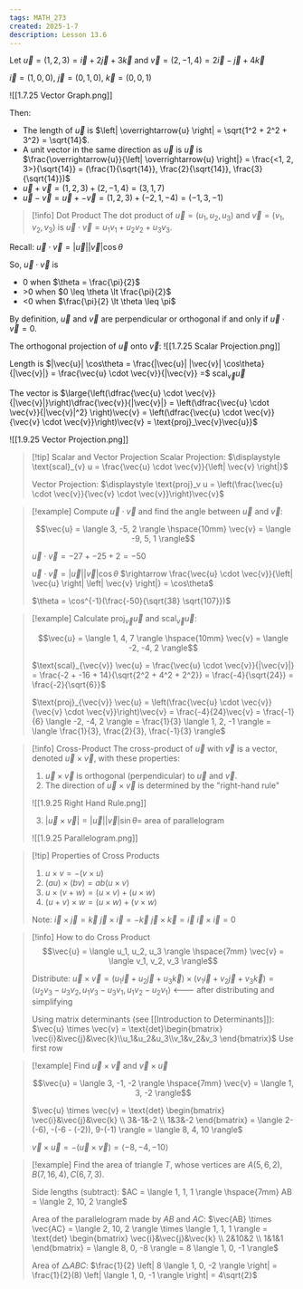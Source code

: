 ```yaml
---
tags: MATH_273
created: 2025-1-7
description: Lesson 13.6
---
```


Let $\overrightarrow{u} = (1, 2, 3) = \overrightarrow{i} + 2\overrightarrow{j} + 3\overrightarrow{k}$ and $\overrightarrow{v} = (2, -1, 4) = 2\overrightarrow{i} - \overrightarrow{j} + 4\overrightarrow{k}$

$\overrightarrow{i} = (1, 0, 0)$, $\overrightarrow{j} = (0, 1, 0)$, $\overrightarrow{k} = (0, 0, 1)$

![[1.7.25 Vector Graph.png]]

Then:

- The length of $\overrightarrow{u}$ is $\left| \overrightarrow{u} \right| = \sqrt{1^2 + 2^2 + 3^2} = \sqrt{14}$.
- A unit vector in the same direction as $\overrightarrow{u}$ is $\overrightarrow{u}$ is $\frac{\overrightarrow{u}}{\left| \overrightarrow{u} \right|} = \frac{<1, 2, 3>}{\sqrt{14}} = (\frac{1}{\sqrt{14}}, \frac{2}{\sqrt{14}}, \frac{3}{\sqrt{14}})$
- $\overrightarrow{u} + \overrightarrow{v} = (1, 2, 3) + (2, -1, 4) = (3, 1, 7)$
- $\vec{u} - \vec{v} = \vec{u} + -\vec{v} = (1, 2, 3) + (-2, 1, -4) = (-1, 3, -1)$

> [!info] Dot Product
> The dot product of $\vec{u} = (u_1, u_2, u_3)$ and $\vec{v} = (v_1, v_2, v_3)$ is $\vec{u} \cdot \vec{v} = u_1v_1 + u_2v_2 + u_3v_3$.

Recall:
$\vec{u} \cdot \vec{v} = |\vec{u}| |\vec{v}| \cos\theta$

So, $\vec{u} \cdot \vec{v}$ is
- 0 when $\theta = \frac{\pi}{2}$
- \>0 when $0 \leq \theta \lt \frac{\pi}{2}$
- <0 when $\frac{\pi}{2} \lt \theta \leq \pi$

By definition, $\vec{u}$ and $\vec{v}$ are perpendicular or orthogonal if and only if $\vec{u} \cdot \vec{v} = 0$.

The orthogonal projection of $\vec{u}$ onto $\vec{v}$:
![[1.7.25 Scalar Projection.png]]

Length is $|\vec{u}| \cos\theta = \frac{|\vec{u}| |\vec{v}| \cos\theta}{|\vec{v}|} = \frac{\vec{u} \cdot \vec{v}}{|\vec{v}} =$ scal$_{\vec{v}} \vec{u}$

The vector is $\large{\left(\dfrac{\vec{u} \cdot \vec{v}}{|\vec{v}|}\right)\dfrac{\vec{v}}{|\vec{v}|} = \left(\dfrac{\vec{u} \cdot \vec{v}}{|\vec{v}|^2} \right)\vec{v} = \left(\dfrac{\vec{u} \cdot \vec{v}}{\vec{v} \cdot \vec{v}}\right)\vec{v} = \text{proj}_\vec{v}\vec{u}}$

![[1.9.25 Vector Projection.png]]

> [!tip] Scalar and Vector Projection
> Scalar Projection:
> $\displaystyle \text{scal}_{v} u = \frac{\vec{u} \cdot \vec{v}}{\left| \vec{v} \right|}$
> 
> Vector Projection:
> $\displaystyle \text{proj}_v u = \left(\frac{\vec{u} \cdot \vec{v}}{\vec{v} \cdot \vec{v}}\right)\vec{v}$

> [!example]
> Compute $\vec{u} \cdot \vec{v}$ and find the angle between $\vec{u}$ and $\vec{v}$:
> 
> $$\vec{u} = \langle 3, -5, 2 \rangle \hspace{10mm} \vec{v} = \langle -9, 5, 1 \rangle$$
> 
> $\vec{u} \cdot \vec{v} = -27 + -25 + 2 = -50$
> 
> $\vec{u} \cdot \vec{v} = |\vec{u}| |\vec{v}| \cos\theta$
> $\rightarrow \frac{\vec{u} \cdot \vec{v}}{\left| \vec{u} \right| \left| \vec{v} \right|} = \cos\theta$
> 
> $\theta = \cos^{-1}(\frac{-50}{\sqrt{38} \sqrt{107}})$

> [!example]
> Calculate $\text{proj}_{\vec{v}} \vec{u}$ and $\text{scal}_{\vec{v}} \vec{u}$:
> 
> $$\vec{u} = \langle 1, 4, 7 \rangle \hspace{10mm} \vec{v} = \langle -2, -4, 2 \rangle$$
> 
> $\text{scal}_{\vec{v}} \vec{u} = \frac{\vec{u} \cdot \vec{v}}{|\vec{v}|} = \frac{-2 + -16 + 14}{\sqrt{2^2 + 4^2 + 2^2}} = \frac{-4}{\sqrt{24}} = \frac{-2}{\sqrt{6}}$
> 
> $\text{proj}_{\vec{v}} \vec{u} = \left(\frac{\vec{u} \cdot \vec{v}}{\vec{v} \cdot \vec{v}}\right)\vec{v} = \frac{-4}{24}\vec{v} = \frac{-1}{6} \langle -2, -4, 2 \rangle = \frac{1}{3} \langle 1, 2, -1 \rangle = \langle \frac{1}{3}, \frac{2}{3}, \frac{-1}{3} \rangle$

> [!info] Cross-Product
> The cross-product of $\vec{u}$ with $\vec{v}$ is a vector, denoted $\vec{u} \times \vec{v}$, with these properties:
> 
> 1. $\vec{u} \times \vec{v}$ is orthogonal (perpendicular) to $\vec{u}$ and $\vec{v}$.
> 2. The direction of $\vec{u} \times \vec{v}$ is determined by the "right-hand rule"
> 
> ![[1.9.25 Right Hand Rule.png]]
> 
> 3. $\left| \vec{u} \times \vec{v} \right| = \left| \vec{u} \right| \left| \vec{v} \right| \sin\theta =$ area of parallelogram
> 
> ![[1.9.25 Parallelogram.png]]

> [!tip] Properties of Cross Products
> 1. $u \times v = -(v \times u)$
> 2. $(au) \times (bv) = ab(u \times v)$
> 3. $u \times (v + w) = (u \times v) + (u \times w)$
> 4. $(u + v) \times w = (u \times w) + (v \times w)$
> 
> Note:
> $\vec{i} \times \vec{j} = \vec{k}$
> $\vec{j} \times \vec{i} = -\vec{k}$
> $\vec{j} \times \vec{k} = \vec{i}$
> $\vec{i} \times \vec{i} = 0$

> [!info] How to do Cross Product
> $$\vec{u} = \langle u_1, u_2, u_3 \rangle \hspace{7mm} \vec{v} = \langle v_1, v_2, v_3 \rangle$$
> 
> Distribute:
> $\vec{u} \times \vec{v} = (u_1 \vec{i} + u_2\vec{j} + u_3\vec{k}) \times (v_1\vec{i} + v_2\vec{j} + v_3\vec{k}) = \langle u_2v_3 - u_3v_2, u_1v_3 - u_3v_1, u_1v_2 - u_2v_1 \rangle$ <--- after distributing and simplifying
> 
> Using matrix determinants (see [[Introduction to Determinants]]):
> $\vec{u} \times \vec{v} = \text{det}\begin{bmatrix} \vec{i}&\vec{j}&\vec{k}\\u_1&u_2&u_3\\v_1&v_2&v_3 \end{bmatrix}$
> Use first row

> [!example]
> Find $\vec{u} \times \vec{v}$ and $\vec{v} \times \vec{u}$
> 
> $$\vec{u} = \langle 3, -1, -2 \rangle \hspace{7mm} \vec{v} = \langle 1, 3, -2 \rangle$$
> 
> $\vec{u} \times \vec{v} = \text{det} \begin{bmatrix} \vec{i}&\vec{j}&\vec{k} \\ 3&-1&-2 \\ 1&3&-2 \end{bmatrix} = \langle 2-(-6), -(-6 - (-2)), 9-(-1) \rangle = \langle 8, 4, 10 \rangle$
> 
> $\vec{v} \times \vec{u} = -(\vec{u} \times \vec{v}) = \langle -8, -4, -10 \rangle$

> [!example]
> Find the area of triangle $T$, whose vertices are $A(5, 6, 2), B(7, 16, 4), C(6, 7, 3)$.
> 
> Side lengths (subtract):
> $AC = \langle 1, 1, 1 \rangle \hspace{7mm} AB = \langle 2, 10, 2 \rangle$
> 
> Area of the parallelogram made by $AB$ and $AC$:
> $\vec{AB} \times \vec{AC} = \langle 2, 10, 2 \rangle \times \langle 1, 1, 1 \rangle = \text{det} \begin{bmatrix} \vec{i}&\vec{j}&\vec{k} \\ 2&10&2 \\ 1&1&1 \end{bmatrix} = \langle 8, 0, -8 \rangle = 8 \langle 1, 0, -1 \rangle$
> 
> Area of $\triangle ABC$:
> $\frac{1}{2} \left| 8 \langle 1, 0, -2 \rangle \right| = \frac{1}{2}(8) \left| \langle 1, 0, -1 \rangle \right| = 4\sqrt{2}$